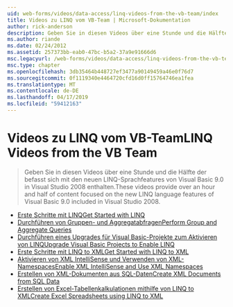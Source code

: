 ```yaml
---
uid: web-forms/videos/data-access/linq-videos-from-the-vb-team/index
title: Videos zu LINQ vom VB-Team | Microsoft-Dokumentation
author: rick-anderson
description: Geben Sie in diesen Videos über eine Stunde und die Hälfte der befasst sich mit den neuen LINQ-Sprachfeatures von Visual Basic 9.0 in Visual Studio 2008 enthalten.
ms.author: riande
ms.date: 02/24/2012
ms.assetid: 257373bb-eab0-47bc-b5a2-37a9e91666d6
msc.legacyurl: /web-forms/videos/data-access/linq-videos-from-the-vb-team
msc.type: chapter
ms.openlocfilehash: 3db35464b448727ef3477a90149459a46e0f76d7
ms.sourcegitcommit: 0f1119340e4464720cfd16d0ff15764746ea1fea
ms.translationtype: MT
ms.contentlocale: de-DE
ms.lasthandoff: 04/17/2019
ms.locfileid: "59412163"
---
```

# <a name="linq-videos-from-the-vb-team"></a><span data-ttu-id="e8e1d-103">Videos zu LINQ vom VB-Team</span><span class="sxs-lookup"><span data-stu-id="e8e1d-103">LINQ Videos from the VB Team</span></span>

> <span data-ttu-id="e8e1d-104">Geben Sie in diesen Videos über eine Stunde und die Hälfte der befasst sich mit den neuen LINQ-Sprachfeatures von Visual Basic 9.0 in Visual Studio 2008 enthalten.</span><span class="sxs-lookup"><span data-stu-id="e8e1d-104">These videos provide over an hour and half of content focused on the new LINQ language features of Visual Basic 9.0 included in Visual Studio 2008.</span></span>


- [<span data-ttu-id="e8e1d-105">Erste Schritte mit LINQ</span><span class="sxs-lookup"><span data-stu-id="e8e1d-105">Get Started with LINQ</span></span>](how-do-i-get-started-with-linq.md)
- [<span data-ttu-id="e8e1d-106">Durchführen von Gruppen- und Aggregatabfragen</span><span class="sxs-lookup"><span data-stu-id="e8e1d-106">Perform Group and Aggregate Queries</span></span>](how-do-i-perform-group-and-aggregate-queries.md)
- [<span data-ttu-id="e8e1d-107">Durchführen eines Upgrades für Visual Basic-Projekte zum Aktivieren von LINQ</span><span class="sxs-lookup"><span data-stu-id="e8e1d-107">Upgrade Visual Basic Projects to Enable LINQ</span></span>](how-do-i-upgrade-visual-basic-projects-to-enable-linq.md)
- [<span data-ttu-id="e8e1d-108">Erste Schritte mit LINQ to XML</span><span class="sxs-lookup"><span data-stu-id="e8e1d-108">Get Started with LINQ to XML</span></span>](how-do-i-get-started-with-linq-to-xml.md)
- [<span data-ttu-id="e8e1d-109">Aktivieren von XML IntelliSense und Verwenden von XML-Namespaces</span><span class="sxs-lookup"><span data-stu-id="e8e1d-109">Enable XML IntelliSense and Use XML Namespaces</span></span>](how-do-i-enable-xml-intellisense-and-use-xml-namespaces.md)
- [<span data-ttu-id="e8e1d-110">Erstellen von XML-Dokumenten aus SQL-Daten</span><span class="sxs-lookup"><span data-stu-id="e8e1d-110">Create XML Documents from SQL Data</span></span>](how-do-i-create-xml-documents-from-sql-data.md)
- [<span data-ttu-id="e8e1d-111">Erstellen von Excel-Tabellenkalkulationen mithilfe von LINQ to XML</span><span class="sxs-lookup"><span data-stu-id="e8e1d-111">Create Excel Spreadsheets using LINQ to XML</span></span>](how-do-i-create-excel-spreadsheets-using-linq-to-xml.md)
